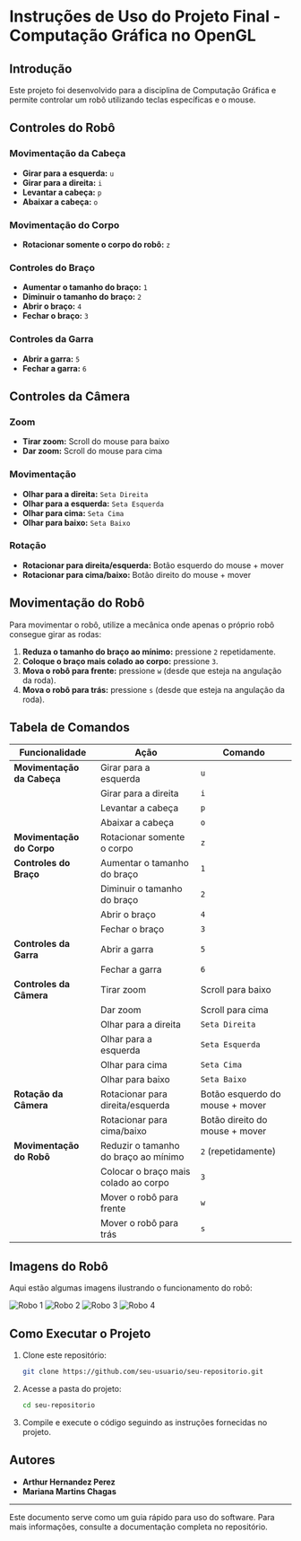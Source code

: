 # Instruções de Uso do Projeto Final - Computação Gráfica no OpenGL

## Introdução
Este projeto foi desenvolvido para a disciplina de Computação Gráfica e permite controlar um robô utilizando teclas específicas e o mouse.

## Controles do Robô

### Movimentação da Cabeça
- **Girar para a esquerda:** `u`
- **Girar para a direita:** `i`
- **Levantar a cabeça:** `p`
- **Abaixar a cabeça:** `o`

### Movimentação do Corpo
- **Rotacionar somente o corpo do robô:** `z`

### Controles do Braço
- **Aumentar o tamanho do braço:** `1`
- **Diminuir o tamanho do braço:** `2`
- **Abrir o braço:** `4`
- **Fechar o braço:** `3`

### Controles da Garra
- **Abrir a garra:** `5`
- **Fechar a garra:** `6`

## Controles da Câmera

### Zoom
- **Tirar zoom:** Scroll do mouse para baixo
- **Dar zoom:** Scroll do mouse para cima

### Movimentação
- **Olhar para a direita:** `Seta Direita`
- **Olhar para a esquerda:** `Seta Esquerda`
- **Olhar para cima:** `Seta Cima`
- **Olhar para baixo:** `Seta Baixo`

### Rotação
- **Rotacionar para direita/esquerda:** Botão esquerdo do mouse + mover
- **Rotacionar para cima/baixo:** Botão direito do mouse + mover

## Movimentação do Robô
Para movimentar o robô, utilize a mecânica onde apenas o próprio robô consegue girar as rodas:
1. **Reduza o tamanho do braço ao mínimo:** pressione `2` repetidamente.
2. **Coloque o braço mais colado ao corpo:** pressione `3`.
3. **Mova o robô para frente:** pressione `w` (desde que esteja na angulação da roda).
4. **Mova o robô para trás:** pressione `s` (desde que esteja na angulação da roda).

## Tabela de Comandos

| Funcionalidade             | Ação                                 | Comando |
|----------------------------|--------------------------------------|---------|
| **Movimentação da Cabeça**   | Girar para a esquerda             | `u`     |
|                            | Girar para a direita              | `i`     |
|                            | Levantar a cabeça                | `p`     |
|                            | Abaixar a cabeça                 | `o`     |
| **Movimentação do Corpo**   | Rotacionar somente o corpo        | `z`     |
| **Controles do Braço**      | Aumentar o tamanho do braço       | `1`     |
|                            | Diminuir o tamanho do braço      | `2`     |
|                            | Abrir o braço                    | `4`     |
|                            | Fechar o braço                   | `3`     |
| **Controles da Garra**     | Abrir a garra                     | `5`     |
|                            | Fechar a garra                    | `6`     |
| **Controles da Câmera**    | Tirar zoom                        | Scroll para baixo |
|                            | Dar zoom                          | Scroll para cima  |
|                            | Olhar para a direita              | `Seta Direita`    |
|                            | Olhar para a esquerda             | `Seta Esquerda`   |
|                            | Olhar para cima                   | `Seta Cima`       |
|                            | Olhar para baixo                  | `Seta Baixo`      |
| **Rotação da Câmera**    | Rotacionar para direita/esquerda  | Botão esquerdo do mouse + mover |
|                            | Rotacionar para cima/baixo        | Botão direito do mouse + mover |
| **Movimentação do Robô**  | Reduzir o tamanho do braço ao mínimo | `2` (repetidamente) |
|                            | Colocar o braço mais colado ao corpo | `3` |
|                            | Mover o robô para frente         | `w`     |
|                            | Mover o robô para trás           | `s`     |

## Imagens do Robô
Aqui estão algumas imagens ilustrando o funcionamento do robô:

![Robo 1](images/robo1.png)
![Robo 2](images/robo2.png)
![Robo 3](images/robo3.png)
![Robo 4](images/robo4.png)

## Como Executar o Projeto
1. Clone este repositório:
   ```sh
   git clone https://github.com/seu-usuario/seu-repositorio.git
   ```
2. Acesse a pasta do projeto:
   ```sh
   cd seu-repositorio
   ```
3. Compile e execute o código seguindo as instruções fornecidas no projeto.

## Autores
- **Arthur Hernandez Perez**
- **Mariana Martins Chagas**

---
Este documento serve como um guia rápido para uso do software. Para mais informações, consulte a documentação completa no repositório.

